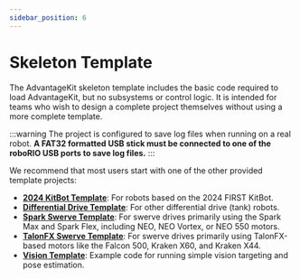 ```yaml
---
sidebar_position: 6
---
```


# Skeleton Template

The AdvantageKit skeleton template includes the basic code required to load AdvantageKit, but no subsystems or control logic. It is intended for teams who wish to design a complete project themselves without using a more complete template.

:::warning
The project is configured to save log files when running on a real robot. **A FAT32 formatted USB stick must be connected to one of the roboRIO USB ports to save log files.**
:::

We recommend that most users start with one of the other provided template projects:

- **[2024 KitBot Template](./kitbot-2024-template.md)**: For robots based on the 2024 FIRST KitBot.
- **[Differential Drive Template](./diff-drive-template.md)**: For other differential drive (tank) robots.
- **[Spark Swerve Template](./spark-swerve-template.md)**: For swerve drives primarily using the Spark Max and Spark Flex, including NEO, NEO Vortex, or NEO 550 motors.
- **[TalonFX Swerve Template](./talonfx-swerve-template.md)**: For swerve drives primarily using TalonFX-based motors like the Falcon 500, Kraken X60, and Kraken X44.
- **[Vision Template](./vision-template.md)**: Example code for running simple vision targeting and pose estimation.
